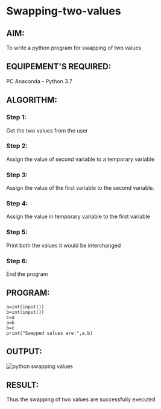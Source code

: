 # Swapping-two-values
## AIM:
To write a python program for swapping of two values
## EQUIPEMENT'S REQUIRED: 
PC
Anaconda - Python 3.7
## ALGORITHM: 
### Step 1:
Get the two values from the user
### Step 2: 
Assign the value of second variable to a temporary variable 
### Step 3: 
Assign the value of the first variable to the second variable.
### Step 4:  
Assign the value in temporary variable to the first variable
### Step 5: 
Print both the values it would be interchanged
### Step 6: 
End the program
## PROGRAM:
~~~
a=int(input())
b=int(input())
c=a
a=b
b=c
print("Swapped values are:",a,b)
~~~
## OUTPUT:
![python swapping values](https://user-images.githubusercontent.com/93696046/143670492-1f101afb-73c4-4341-a592-6da1df3ef85d.jpg)


## RESULT:
Thus the swapping of two values are successfully executed



